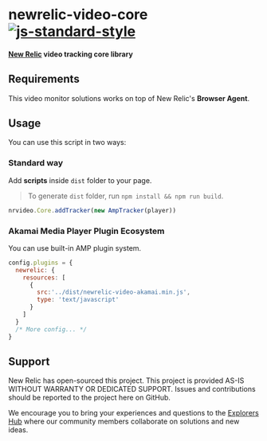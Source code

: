 # newrelic-video-core [![js-standard-style](https://img.shields.io/badge/code%20style-standard-brightgreen.svg)](http://standardjs.com)
#### [New Relic](http://newrelic.com) video tracking core library

## Requirements
This video monitor solutions works on top of New Relic's **Browser Agent**.

## Usage
You can use this script in two ways:

### Standard way
Add **scripts** inside `dist` folder to your page.

> To generate `dist` folder, run `npm install && npm run build`.

```js
nrvideo.Core.addTracker(new AmpTracker(player))
```

### Akamai Media Player Plugin Ecosystem
You can use built-in AMP plugin system.

```js
config.plugins = {
  newrelic: {
    resources: [
      { 
        src:'../dist/newrelic-video-akamai.min.js', 
        type: 'text/javascript' 
      }
    ]
  }
  /* More config... */
}
```
## Support

New Relic has open-sourced this project. This project is provided AS-IS WITHOUT WARRANTY OR DEDICATED SUPPORT. Issues and contributions should be reported to the project here on GitHub.

We encourage you to bring your experiences and questions to the [Explorers Hub](https://discuss.newrelic.com) where our community members collaborate on solutions and new ideas.